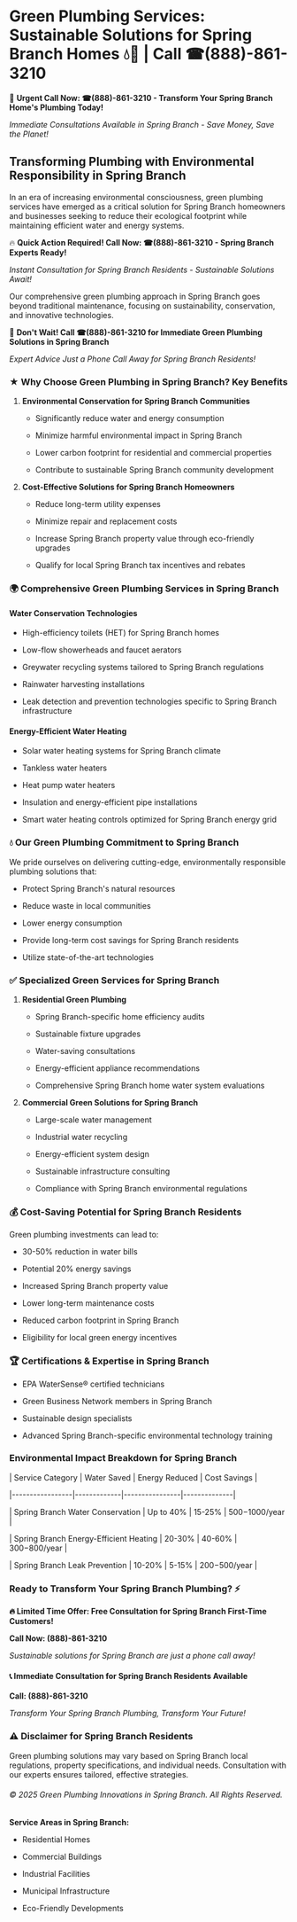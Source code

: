# Green Plumbing Services: Sustainable Solutions for Spring Branch Homes 💧🌿 | Call ☎(888)-861-3210

🚨 **Urgent Call Now: ☎(888)-861-3210 - Transform Your Spring Branch Home's Plumbing Today!**
*Immediate Consultations Available in Spring Branch - Save Money, Save the Planet!*

## Transforming Plumbing with Environmental Responsibility in Spring Branch

In an era of increasing environmental consciousness, green plumbing services have emerged as a critical solution for Spring Branch homeowners and businesses seeking to reduce their ecological footprint while maintaining efficient water and energy systems. 

🔥 **Quick Action Required! Call Now: ☎(888)-861-3210 - Spring Branch Experts Ready!**
*Instant Consultation for Spring Branch Residents - Sustainable Solutions Await!*

Our comprehensive green plumbing approach in Spring Branch goes beyond traditional maintenance, focusing on sustainability, conservation, and innovative technologies.

🚨 **Don't Wait! Call ☎(888)-861-3210 for Immediate Green Plumbing Solutions in Spring Branch**
*Expert Advice Just a Phone Call Away for Spring Branch Residents!*

### ★ Why Choose Green Plumbing in Spring Branch? Key Benefits

1. **Environmental Conservation for Spring Branch Communities** 
   - Significantly reduce water and energy consumption
   - Minimize harmful environmental impact in Spring Branch
   - Lower carbon footprint for residential and commercial properties
   - Contribute to sustainable Spring Branch community development

2. **Cost-Effective Solutions for Spring Branch Homeowners** 
   - Reduce long-term utility expenses
   - Minimize repair and replacement costs
   - Increase Spring Branch property value through eco-friendly upgrades
   - Qualify for local Spring Branch tax incentives and rebates

### 🌍 Comprehensive Green Plumbing Services in Spring Branch

#### Water Conservation Technologies
- High-efficiency toilets (HET) for Spring Branch homes
- Low-flow showerheads and faucet aerators
- Greywater recycling systems tailored to Spring Branch regulations
- Rainwater harvesting installations
- Leak detection and prevention technologies specific to Spring Branch infrastructure

#### Energy-Efficient Water Heating
- Solar water heating systems for Spring Branch climate
- Tankless water heaters
- Heat pump water heaters
- Insulation and energy-efficient pipe installations
- Smart water heating controls optimized for Spring Branch energy grid

### 💧 Our Green Plumbing Commitment to Spring Branch

We pride ourselves on delivering cutting-edge, environmentally responsible plumbing solutions that:
- Protect Spring Branch's natural resources
- Reduce waste in local communities
- Lower energy consumption
- Provide long-term cost savings for Spring Branch residents
- Utilize state-of-the-art technologies

### ✅ Specialized Green Services for Spring Branch

1. **Residential Green Plumbing**
   - Spring Branch-specific home efficiency audits
   - Sustainable fixture upgrades
   - Water-saving consultations
   - Energy-efficient appliance recommendations
   - Comprehensive Spring Branch home water system evaluations

2. **Commercial Green Solutions for Spring Branch**
   - Large-scale water management
   - Industrial water recycling
   - Energy-efficient system design
   - Sustainable infrastructure consulting
   - Compliance with Spring Branch environmental regulations

### 💰 Cost-Saving Potential for Spring Branch Residents

Green plumbing investments can lead to:
- 30-50% reduction in water bills
- Potential 20% energy savings
- Increased Spring Branch property value
- Lower long-term maintenance costs
- Reduced carbon footprint in Spring Branch
- Eligibility for local green energy incentives

### 🏆 Certifications & Expertise in Spring Branch

- EPA WaterSense® certified technicians
- Green Business Network members in Spring Branch
- Sustainable design specialists
- Advanced Spring Branch-specific environmental technology training

### Environmental Impact Breakdown for Spring Branch

| Service Category | Water Saved | Energy Reduced | Cost Savings |
|-----------------|-------------|----------------|--------------|
| Spring Branch Water Conservation | Up to 40% | 15-25% | $500-$1000/year |
| Spring Branch Energy-Efficient Heating | 20-30% | 40-60% | $300-$800/year |
| Spring Branch Leak Prevention | 10-20% | 5-15% | $200-$500/year |

### Ready to Transform Your Spring Branch Plumbing? ⚡

**🔥 Limited Time Offer: Free Consultation for Spring Branch First-Time Customers!**

**Call Now: (888)-861-3210**
*Sustainable solutions for Spring Branch are just a phone call away!*

#### 📞 Immediate Consultation for Spring Branch Residents Available

**Call: (888)-861-3210**
*Transform Your Spring Branch Plumbing, Transform Your Future!*

### ⚠️ Disclaimer for Spring Branch Residents

Green plumbing solutions may vary based on Spring Branch local regulations, property specifications, and individual needs. Consultation with our experts ensures tailored, effective strategies.

###### © 2025 Green Plumbing Innovations in Spring Branch. All Rights Reserved.

**Service Areas in Spring Branch:** 
- Residential Homes
- Commercial Buildings
- Industrial Facilities
- Municipal Infrastructure
- Eco-Friendly Developments